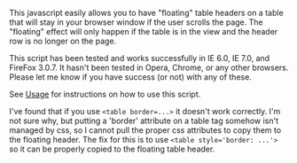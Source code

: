 This javascript easily allows you to have "floating" table headers on a table that will stay in your browser window if the user scrolls the page.  The "floating" effect will only happen if the table is in the view and the header row is no longer on the page.

This script has been tested and works successfully in IE 6.0, IE 7.0, and FireFox 3.0.7.  It hasn't been tested in Opera, Chrome, or any other browsers.  Please let me know if you have success (or not) with any of these.

See [Usage](http://code.google.com/p/js-floating-table-headers/wiki/Usage) for instructions on how to use this script.

I've found that if you use `<table border=...>` it doesn't work correctly.  I'm not sure why, but putting a 'border' attribute on a table tag somehow isn't managed by css, so I cannot pull the proper css attributes to copy them to the floating header.  The fix for this is to use `<table style='border: ...'>` so it can be properly copied to the floating table header.